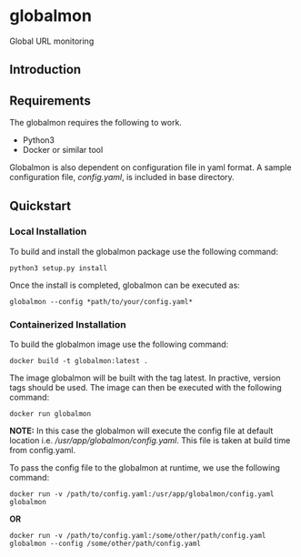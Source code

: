 # globalmon
Global URL monitoring

## Introduction

## Requirements

The globalmon requires the following to work.
- Python3
- Docker or similar tool

Globalmon is also dependent on configuration file in yaml format. A sample configuration file, *config.yaml*, is included in base directory. 

## Quickstart

### Local Installation

To build and install the globalmon package use the following command:

```
python3 setup.py install
```

Once the install is completed, globalmon can be executed as:

```
globalmon --config *path/to/your/config.yaml*
```

### Containerized Installation

To build the globalmon image use the following command:

```
docker build -t globalmon:latest .
```

The image globalmon will be built with the tag latest. In practive, version tags should be used. The image can then be executed with the following command:

```
docker run globalmon
```

**NOTE:** In this case the globalmon will execute the config file at default location i.e. */usr/app/globalmon/config.yaml*. This file is taken at build time from config.yaml.

To pass the config file to the globalmon at runtime, we use the following command:
```
docker run -v /path/to/config.yaml:/usr/app/globalmon/config.yaml globalmon
```
**OR**
```
docker run -v /path/to/config.yaml:/some/other/path/config.yaml globalmon --config /some/other/path/config.yaml
```